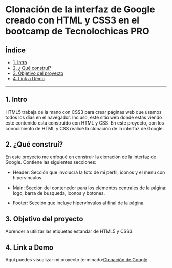 # Clonación de la interfaz de Google creado con HTML y CSS3 en el bootcamp de Tecnolochicas PRO


## **Índice**

* [1. Intro](https://github.com/mayradsantos/clonacion_google/edit/main/README.md#1-intro)
* [2. ¿ Qué construí?](https://github.com/mayradsantos/clonacion_google/edit/main/README.md#2-qu%C3%A9-constru%C3%AD)
* [3. Objetivo del proyecto](https://github.com/mayradsantos/clonacion_google/edit/main/README.md#3-objetivo-del-proyecto)
* [4. Link a Demo](https://github.com/mayradsantos/clonacion_google/edit/main/README.md#4-link-a-demo)

****
## 1. Intro
HTML5 trabaja de la mano con CSS3 para crear páginas web que usamos todos los días en el navegador. Incluso, este sitio web donde estas viendo este contenido esta construido con HTML y CSS. En este proyecto, con los conocimiento de HTML y CSS realicé la clonación de la interfaz de Google.

## 2. ¿Qué construí?
En este proyecto me enfoqué en construir la clonación de la interfaz de Google. 
Contiene las siguientes secciones:

* Header: Sección que involucra la foto de mi perfil, iconos y el menú con hipervínculos

* Main: Sección del contenedor para los elementos centrales de la página: logo, barra de busqueda, iconos y botones.

* Footer: Sección que incluye hipervínvulos al final de la página.

## 3. Objetivo del proyecto
Aprender a utilizar las etiquetas estandar de HTML5 y CSS3.

## 4. Link a Demo
Aquí puedes visualizar mi proyecto terminado:[Clonación de Google](#)
